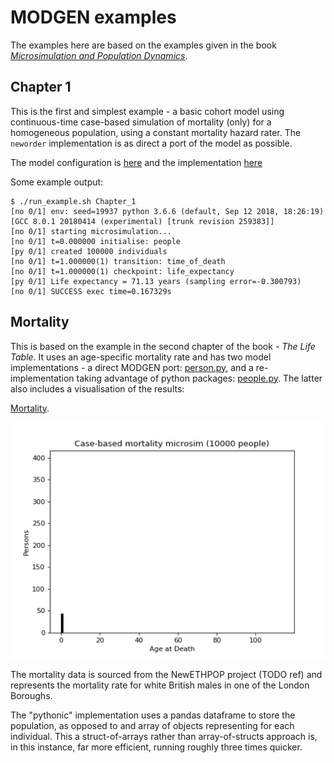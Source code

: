 # MODGEN examples

The examples here are based on the examples given in the book [*Microsimulation and Population Dynamics*](../../README.md#references). 

## Chapter 1
This is the first and simplest example - a basic cohort model using continuous-time case-based simulation of mortality (only) for a homogeneous population, using a constant mortality hazard rater. The `neworder` implementation is as direct a port of the model as possible. 

The model configuration is [here](../../examples/Chapter_1/config.py) and the implementation [here](../../examples/Chapter_1/person.py)

Some example output:
```
$ ./run_example.sh Chapter_1
[no 0/1] env: seed=19937 python 3.6.6 (default, Sep 12 2018, 18:26:19)  [GCC 8.0.1 20180414 (experimental) [trunk revision 259383]]
[no 0/1] starting microsimulation...
[no 0/1] t=0.000000 initialise: people
[py 0/1] created 100000 individuals
[no 0/1] t=1.000000(1) transition: time_of_death
[no 0/1] t=1.000000(1) checkpoint: life_expectancy
[py 0/1] Life expectancy = 71.13 years (sampling error=-0.300793)
[no 0/1] SUCCESS exec time=0.167329s
```

## Mortality

This is based on the example in the second chapter of the book - *The Life Table*. It uses an age-specific mortality rate and has two model implementations - a direct MODGEN port: [person.py](../../examples/Chapter_1a/person.py), and a re-implementation taking advantage of python packages: [people.py](../../examples/Chapter_1a/people.py). The latter also includes a visualisation of the results:

[Mortality](../../examples/mortality/config.py). 

![Mortality histogram](./img/mortality_hist.gif)

The mortality data is sourced from the NewETHPOP project (TODO ref) and represents the mortality rate for white British males in one of the London Boroughs.

The "pythonic" implementation uses a pandas dataframe to store the population, as opposed to and array of objects representing for each individual. This a struct-of-arrays rather than array-of-structs approach is, in this instance, far more efficient, running roughly three times quicker.
